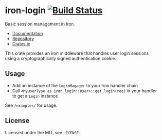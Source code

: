 # iron-login [![Build Status](https://travis-ci.org/untitaker/iron-login.svg?branch=master)](https://travis-ci.org/untitaker/iron-login)

Basic session management in Iron.

* [Documentation](https://iron-login.unterwaditzer.net/)
* [Repository](https://github.com/untitaker/iron-login/)
* [Crates.io](https://crates.io/crates/iron-login)

This crate provides an iron middleware that handles user login sessions
using a cryptographically signed authentication cookie.

## Usage

- Add an instance of the `LoginMagager` to your Iron handler chain
- Call `<MyUserType as iron_login::User>::get_login(req)` in your handler to get a `Login` instance

See `/examples/` for usage.

## License

Licensed under the MIT, see `LICENSE`.
